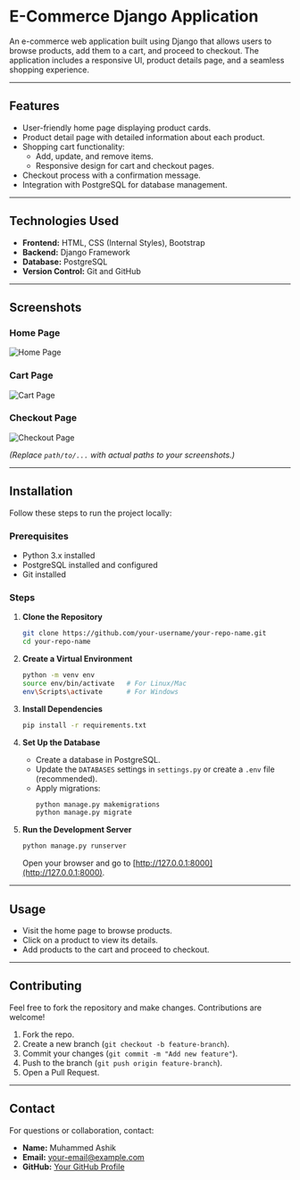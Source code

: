 
# E-Commerce Django Application

An e-commerce web application built using Django that allows users to browse products, add them to a cart, and proceed to checkout. The application includes a responsive UI, product details page, and a seamless shopping experience.

---

## Features

- User-friendly home page displaying product cards.
- Product detail page with detailed information about each product.
- Shopping cart functionality:
  - Add, update, and remove items.
  - Responsive design for cart and checkout pages.
- Checkout process with a confirmation message.
- Integration with PostgreSQL for database management.

---

## Technologies Used

- **Frontend:** HTML, CSS (Internal Styles), Bootstrap
- **Backend:** Django Framework
- **Database:** PostgreSQL
- **Version Control:** Git and GitHub

---

## Screenshots

### Home Page
![Home Page](path/to/homepage-screenshot.png)

### Cart Page
![Cart Page](path/to/cartpage-screenshot.png)

### Checkout Page
![Checkout Page](path/to/checkoutpage-screenshot.png)

*(Replace `path/to/...` with actual paths to your screenshots.)*

---

## Installation

Follow these steps to run the project locally:

### Prerequisites

- Python 3.x installed
- PostgreSQL installed and configured
- Git installed

### Steps

1. **Clone the Repository**
   ```bash
   git clone https://github.com/your-username/your-repo-name.git
   cd your-repo-name
   ```

2. **Create a Virtual Environment**
   ```bash
   python -m venv env
   source env/bin/activate   # For Linux/Mac
   env\Scripts\activate      # For Windows
   ```

3. **Install Dependencies**
   ```bash
   pip install -r requirements.txt
   ```

4. **Set Up the Database**
   - Create a database in PostgreSQL.
   - Update the `DATABASES` settings in `settings.py` or create a `.env` file (recommended).
   - Apply migrations:
     ```bash
     python manage.py makemigrations
     python manage.py migrate
     ```

5. **Run the Development Server**
   ```bash
   python manage.py runserver
   ```
   Open your browser and go to [http://127.0.0.1:8000](http://127.0.0.1:8000).

---

## Usage

- Visit the home page to browse products.
- Click on a product to view its details.
- Add products to the cart and proceed to checkout.

---

## Contributing

Feel free to fork the repository and make changes. Contributions are welcome!

1. Fork the repo.
2. Create a new branch (`git checkout -b feature-branch`).
3. Commit your changes (`git commit -m "Add new feature"`).
4. Push to the branch (`git push origin feature-branch`).
5. Open a Pull Request.

---


## Contact

For questions or collaboration, contact:

- **Name:** Muhammed Ashik  
- **Email:** your-email@example.com  
- **GitHub:** [Your GitHub Profile](https://github.com/your-username)
